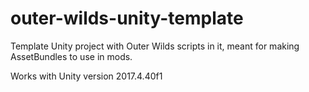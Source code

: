 # outer-wilds-unity-template
Template Unity project with Outer Wilds scripts in it, meant for making AssetBundles to use in mods.

Works with Unity version 2017.4.40f1
